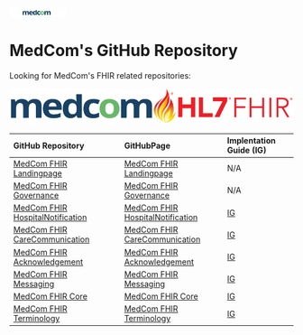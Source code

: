 ![medcom_logo](https://github.com/medcomdk/.github/blob/6b9682ef913d17cd381d7f1394091916c4a9affb/profile/medcom_logo_2015_avatar.png "MedCom")

# MedCom's GitHub Repository

Looking for MedCom's FHIR related repositories:

![medcomfhirlogo](https://github.com/medcomdk/.github/blob/main/profile/MedCom%2BHL7%20FHIR_4_1.png "MedCom FHIR")

|GitHub Repository||GitHubPage|Implentation Guide (IG)|
|:---|:---|:---|:---|
| [MedCom FHIR Landingpage](https://github.com/medcomdk/MedComLandingPage)|| [MedCom FHIR Landingpage](https://medcomdk.github.io/MedComLandingPage/)| N/A |
| [MedCom FHIR Governance](https://github.com/medcomdk/MedCom-FHIR-Communication)|| [MedCom FHIR Governance](https://medcomdk.github.io/MedCom-FHIR-Communication)| N/A |
| [MedCom FHIR HospitalNotification](https://github.com/medcomdk/dk-medcom-hospitalnotification)|| [MedCom FHIR HospitalNotification](https://medcomdk.github.io/dk-medcom-hospitalnotification/)|[IG](https://medcomfhir.dk/ig/hospitalnotification/)|
| [MedCom FHIR CareCommunication](https://github.com/medcomdk/dk-medcom-carecommunication)|| [MedCom FHIR CareCommunication](https://medcomdk.github.io/dk-medcom-carecommunication/)|[IG](https://medcomfhir.dk/ig/carecommunication/)|
| [MedCom FHIR Acknowledgement](https://github.com/medcomdk/dk-medcom-acknowledgement)|| [MedCom FHIR Acknowledgement](https://medcomdk.github.io/dk-medcom-acknowledgement/)|[IG](https://medcomfhir.dk/ig/acknowledgement/)|
| [MedCom FHIR Messaging](https://github.com/medcomdk/dk-medcom-messaging)|| [MedCom FHIR Messaging](https://medcomdk.github.io/dk-medcom-messaging/)|[IG](https://medcomfhir.dk/ig/messaging/)|
| [MedCom FHIR Core](https://github.com/medcomdk/dk-medcom-core)|| [MedCom FHIR Core](https://medcomdk.github.io/dk-medcom-core/)|[IG](https://medcomfhir.dk/ig/core/)|
| [MedCom FHIR Terminology](https://github.com/medcomdk/dk-medcom-terminology)|| [MedCom FHIR Terminology](https://medcomdk.github.io/dk-medcom-terminology/)|[IG](https://medcomfhir.dk/ig/terminology/)|


